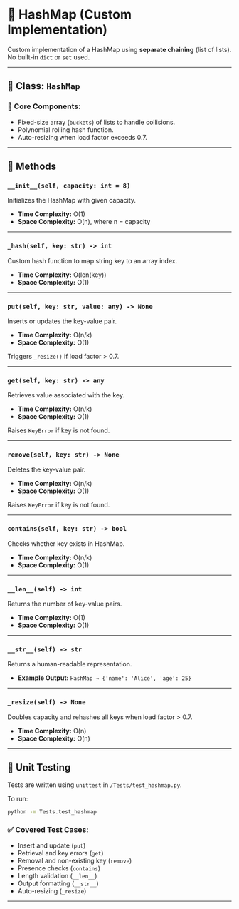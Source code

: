 # 🔹 HashMap (Custom Implementation)

Custom implementation of a HashMap using **separate chaining** (list of lists). No built-in `dict` or `set` used.

---

## 🔹 Class: `HashMap`

### 🧱 Core Components:
- Fixed-size array (`buckets`) of lists to handle collisions.
- Polynomial rolling hash function.
- Auto-resizing when load factor exceeds 0.7.

---

## 🔹 Methods

### `__init__(self, capacity: int = 8)`
Initializes the HashMap with given capacity.

- **Time Complexity:** O(1)  
- **Space Complexity:** O(n), where n = capacity

---

### `_hash(self, key: str) -> int`
Custom hash function to map string key to an array index.

- **Time Complexity:** O(len(key))  
- **Space Complexity:** O(1)

---

### `put(self, key: str, value: any) -> None`
Inserts or updates the key-value pair.

- **Time Complexity:** O(n/k)  
- **Space Complexity:** O(1)

Triggers `_resize()` if load factor > 0.7.

---

### `get(self, key: str) -> any`
Retrieves value associated with the key.

- **Time Complexity:** O(n/k)  
- **Space Complexity:** O(1)

Raises `KeyError` if key is not found.

---

### `remove(self, key: str) -> None`
Deletes the key-value pair.

- **Time Complexity:** O(n/k)  
- **Space Complexity:** O(1)

Raises `KeyError` if key is not found.

---

### `contains(self, key: str) -> bool`
Checks whether key exists in HashMap.

- **Time Complexity:** O(n/k)  
- **Space Complexity:** O(1)
---

### `__len__(self) -> int`
Returns the number of key-value pairs.

- **Time Complexity:** O(1)  
- **Space Complexity:** O(1)

---

### `__str__(self) -> str`
Returns a human-readable representation.

- **Example Output:** `HashMap → {'name': 'Alice', 'age': 25}`

---

### `_resize(self) -> None`
Doubles capacity and rehashes all keys when load factor > 0.7.

- **Time Complexity:** O(n)  
- **Space Complexity:** O(n)

---

## 🔹 Unit Testing

Tests are written using `unittest` in `/Tests/test_hashmap.py`.

To run:

```bash
python -m Tests.test_hashmap
```

### ✅ Covered Test Cases:
- Insert and update (`put`)
- Retrieval and key errors (`get`)
- Removal and non-existing key (`remove`)
- Presence checks (`contains`)
- Length validation (`__len__`)
- Output formatting (`__str__`)
- Auto-resizing (`_resize`)

---
